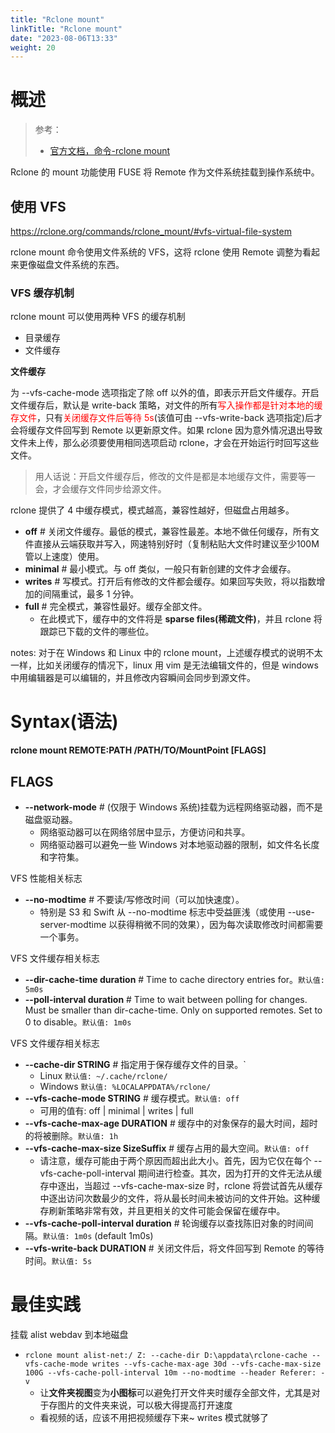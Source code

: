 ```yaml
---
title: "Rclone mount"
linkTitle: "Rclone mount"
date: "2023-08-06T13:33"
weight: 20
---
```


# 概述

> 参考：
> 
> - [官方文档，命令-rclone mount](https://rclone.org/commands/rclone_mount/)

Rclone 的 mount 功能使用 FUSE 将 Remote 作为文件系统挂载到操作系统中。

## 使用 VFS

https://rclone.org/commands/rclone_mount/#vfs-virtual-file-system

rclone mount 命令使用文件系统的 VFS，这将 rclone 使用 Remote 调整为看起来更像磁盘文件系统的东西。

### VFS 缓存机制

rclone mount 可以使用两种 VFS 的缓存机制

- 目录缓存
- 文件缓存

**文件缓存**

为 --vfs-cache-mode 选项指定了除 off 以外的值，即表示开启文件缓存。开启文件缓存后，默认是 write-back 策略，对文件的所有<font color="#ff0000">写入操作都是针对本地的缓存文件</font>，只有<font color="#ff0000">关闭缓存文件后等待 5s</font>(该值可由 --vfs-write-back 选项指定)后才会将缓存文件回写到 Remote 以更新原文件。如果 rclone 因为意外情况退出导致文件未上传，那么必须要使用相同选项启动 rclone，才会在开始运行时回写这些文件。

> 用人话说：开启文件缓存后，修改的文件是都是本地缓存文件，需要等一会，才会缓存文件同步给源文件。

rclone 提供了 4 中缓存模式，模式越高，兼容性越好，但磁盘占用越多。

- **off** # 关闭文件缓存。最低的模式，兼容性最差。本地不做任何缓存，所有文件直接从云端获取并写入，网速特别好时（复制粘贴大文件时建议至少100M管以上速度）使用。
- **minimal** # 最小模式。与 off 类似，一般只有新创建的文件才会缓存。
- **writes** # 写模式。打开后有修改的文件都会缓存。如果回写失败，将以指数增加的间隔重试，最多 1 分钟。
- **full** # 完全模式，兼容性最好。缓存全部文件。
  - 在此模式下，缓存中的文件将是 **sparse files(稀疏文件)**，并且 rclone 将跟踪已下载的文件的哪些位。

notes: 对于在 Windows 和 Linux 中的 rclone mount，上述缓存模式的说明不太一样，比如关闭缓存的情况下，linux 用 vim 是无法编辑文件的，但是 windows 中用编辑器是可以编辑的，并且修改内容瞬间会同步到源文件。

# Syntax(语法)

**rclone mount REMOTE:PATH /PATH/TO/MountPoint \[FLAGS]**

## FLAGS

- **--network-mode** # (仅限于 Windows 系统)挂载为远程网络驱动器，而不是磁盘驱动器。
  - 网络驱动器可以在网络邻居中显示，方便访问和共享。
  - 网络驱动器可以避免一些 Windows 对本地驱动器的限制，如文件名长度和字符集。

VFS 性能相关标志

- **--no-modtime** # 不要读/写修改时间（可以加快速度）。
  - 特别是 S3 和 Swift 从 --no-modtime 标志中受益匪浅（或使用 --use-server-modtime 以获得稍微不同的效果），因为每次读取修改时间都需要一个事务。

VFS 文件缓存相关标志

- **--dir-cache-time duration** # Time to cache directory entries for。`默认值: 5m0s`
- **--poll-interval duration** # Time to wait between polling for changes. Must be smaller than dir-cache-time. Only on supported remotes. Set to 0 to disable。`默认值: 1m0s`

VFS 文件缓存相关标志

- **--cache-dir STRING** # 指定用于保存缓存文件的目录。`
  - Linux `默认值: ~/.cache/rclone/`
  - Windows `默认值: %LOCALAPPDATA%/rclone/`
- **--vfs-cache-mode STRING** # 缓存模式。`默认值: off`
  - 可用的值有: off | minimal | writes | full
- **--vfs-cache-max-age DURATION** # 缓存中的对象保存的最大时间，超时的将被删除。`默认值: 1h`
- **--vfs-cache-max-size SizeSuffix** # 缓存占用的最大空间。`默认值: off`
  - 请注意，缓存可能由于两个原因而超出此大小。首先，因为它仅在每个 --vfs-cache-poll-interval 期间进行检查。其次，因为打开的文件无法从缓存中逐出，当超过 --vfs-cache-max-size 时，rclone 将尝试首先从缓存中逐出访问次数最少的文件，将从最长时间未被访问的文件开始。这种缓存刷新策略非常有效，并且更相关的文件可能会保留在缓存中。
- **--vfs-cache-poll-interval duration** # 轮询缓存以查找陈旧对象的时间间隔。`默认值: 1m0s` (default 1m0s)
- **--vfs-write-back DURATION** #  关闭文件后，将文件回写到 Remote 的等待时间。`默认值: 5s`

# 最佳实践

挂载 alist webdav 到本地磁盘

- `rclone mount alist-net:/ Z: --cache-dir D:\appdata\rclone-cache --vfs-cache-mode writes --vfs-cache-max-age 30d --vfs-cache-max-size 100G --vfs-cache-poll-interval 10m --no-modtime --header Referer: -v`
  - 让**文件夹视图**变为**小图标**可以避免打开文件夹时缓存全部文件，尤其是对于存图片的文件夹来说，可以极大得提高打开速度
  - 看视频的话，应该不用把视频缓存下来~ writes 模式就够了
